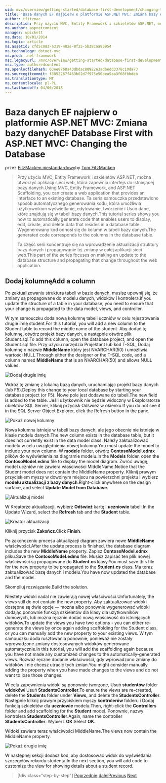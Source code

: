 ```yaml
---
uid: mvc/overview/getting-started/database-first-development/changing-the-database
title: 'Baza danych EF najpierw o platformie ASP.NET MVC: Zmiana bazy danych | Dokumentacja firmy Microsoft'
author: tfitzmac
description: Przy użyciu MVC, Entity Framework i szkieletów ASP.NET, można utworzyć aplikacji sieci web, która zapewnia interfejs do istniejącej bazy danych. Ten samouczek seri...
ms.author: aspnetcontent
manager: wpickett
ms.date: 10/01/2014
ms.topic: article
ms.assetid: cfd5c083-a319-482e-8f25-5b38caa93954
ms.technology: dotnet-mvc
ms.prod: .net-framework
msc.legacyurl: /mvc/overview/getting-started/database-first-development/changing-the-database
msc.type: authoredcontent
ms.openlocfilehash: 63ee8768a43dbdac80922e3adbedd3378c10da73
ms.sourcegitcommit: f8852267f463b62d7f975e56bea9aa3f68fbbdeb
ms.translationtype: MT
ms.contentlocale: pl-PL
ms.lasthandoff: 04/06/2018
---
```

<a name="ef-database-first-with-aspnet-mvc-changing-the-database"></a><span data-ttu-id="6179a-104">Baza danych EF najpierw o platformie ASP.NET MVC: Zmiana bazy danych</span><span class="sxs-lookup"><span data-stu-id="6179a-104">EF Database First with ASP.NET MVC: Changing the Database</span></span>
====================
<span data-ttu-id="6179a-105">przez [FitzMacken niestandardowy](https://github.com/tfitzmac)</span><span class="sxs-lookup"><span data-stu-id="6179a-105">by [Tom FitzMacken](https://github.com/tfitzmac)</span></span>

> <span data-ttu-id="6179a-106">Przy użyciu MVC, Entity Framework i szkieletów ASP.NET, można utworzyć aplikacji sieci web, która zapewnia interfejs do istniejącej bazy danych.</span><span class="sxs-lookup"><span data-stu-id="6179a-106">Using MVC, Entity Framework, and ASP.NET Scaffolding, you can create a web application that provides an interface to an existing database.</span></span> <span data-ttu-id="6179a-107">Ta seria samouczka przedstawiono sposób automatycznego generowania kodu, która umożliwia użytkownikom wyświetlanie, edytowanie, tworzenie i Usuń dane, które znajdują się w tabeli bazy danych.</span><span class="sxs-lookup"><span data-stu-id="6179a-107">This tutorial series shows you how to automatically generate code that enables users to display, edit, create, and delete data that resides in a database table.</span></span> <span data-ttu-id="6179a-108">Wygenerowany kod odnosi się do kolumn w tabeli bazy danych.</span><span class="sxs-lookup"><span data-stu-id="6179a-108">The generated code corresponds to the columns in the database table.</span></span>
> 
> <span data-ttu-id="6179a-109">Ta część serii koncentruje się na wprowadzenie aktualizacji struktury bazy danych i propagowanie tej zmiany w całej aplikacji sieci web.</span><span class="sxs-lookup"><span data-stu-id="6179a-109">This part of the series focuses on making an update to the database structure and propagating that change throughout the web application.</span></span>


## <a name="add-a-column"></a><span data-ttu-id="6179a-110">Dodaj kolumnę</span><span class="sxs-lookup"><span data-stu-id="6179a-110">Add a column</span></span>

<span data-ttu-id="6179a-111">Po zaktualizowaniu struktura tabeli w bazie danych, musisz upewnij się, że zmiany są propagowane do modelu danych, widoków i kontrolera.</span><span class="sxs-lookup"><span data-stu-id="6179a-111">If you update the structure of a table in your database, you need to ensure that your change is propagated to the data model, views, and controller.</span></span>

<span data-ttu-id="6179a-112">W tym samouczku doda nową kolumnę tabeli uczniów w celu rejestrowania drugie imię student.</span><span class="sxs-lookup"><span data-stu-id="6179a-112">For this tutorial, you will add a new column to the Student table to record the middle name of the student.</span></span> <span data-ttu-id="6179a-113">Aby dodać tę kolumnę, otwórz projekt bazy danych, a następnie otwórz plik Student.sql.</span><span class="sxs-lookup"><span data-stu-id="6179a-113">To add this column, open the database project, and open the Student.sql file.</span></span> <span data-ttu-id="6179a-114">Przy użyciu narzędzia Projektant lub kod T-SQL, Dodaj kolumnę o nazwie **MiddleName** który jest NVARCHAR(50) i umożliwia wartości NULL.</span><span class="sxs-lookup"><span data-stu-id="6179a-114">Through either the designer or the T-SQL code, add a column named **MiddleName** that is an NVARCHAR(50) and allows NULL values.</span></span>

![Dodaj drugie imię](changing-the-database/_static/image1.png)

<span data-ttu-id="6179a-116">Wdróż tę zmianę z lokalną bazą danych, uruchamiając projekt bazy danych (lub F5).</span><span class="sxs-lookup"><span data-stu-id="6179a-116">Deploy this change to your local database by starting your database project (or F5).</span></span> <span data-ttu-id="6179a-117">Nowe pole jest dodawane do tabeli.</span><span class="sxs-lookup"><span data-stu-id="6179a-117">The new field is added to the table.</span></span> <span data-ttu-id="6179a-118">Jeśli użytkownik nie będzie widoczny w Eksploratorze obiektów SQL Server, kliknij przycisk Odśwież w okienku.</span><span class="sxs-lookup"><span data-stu-id="6179a-118">If you do not see it in the SQL Server Object Explorer, click the Refresh button in the pane.</span></span>

![Pokaż nowej kolumny](changing-the-database/_static/image2.png)

<span data-ttu-id="6179a-120">Nowa kolumna istnieje w tabeli bazy danych, ale jego obecnie nie istnieje w klasie modelu danych.</span><span class="sxs-lookup"><span data-stu-id="6179a-120">The new column exists in the database table, but it does not currently exist in the data model class.</span></span> <span data-ttu-id="6179a-121">Należy zaktualizować modelu w celu uwzględnienia nowej kolumny.</span><span class="sxs-lookup"><span data-stu-id="6179a-121">You must update the model to include your new column.</span></span> <span data-ttu-id="6179a-122">W **modele** folder, otwórz **ContosoModel.edmx** plików do wyświetlenia na diagramie modelu.</span><span class="sxs-lookup"><span data-stu-id="6179a-122">In the **Models** folder, open the **ContosoModel.edmx** file to display the model diagram.</span></span> <span data-ttu-id="6179a-123">Zwróć uwagę, model uczniów nie zawiera właściwości MiddleName.</span><span class="sxs-lookup"><span data-stu-id="6179a-123">Notice that the Student model does not contain the MiddleName property.</span></span> <span data-ttu-id="6179a-124">Kliknij prawym przyciskiem myszy w dowolnym miejscu na powierzchni projektu i wybierz **modelu aktualizacji z bazy danych**.</span><span class="sxs-lookup"><span data-stu-id="6179a-124">Right-click anywhere on the design surface, and select **Update Model from Database**.</span></span>

![Aktualizuj model](changing-the-database/_static/image3.png)

<span data-ttu-id="6179a-126">W Kreatorze aktualizacji, wybierz **Odśwież** kartę i **uczniowie** tabeli.</span><span class="sxs-lookup"><span data-stu-id="6179a-126">In the Update Wizard, select the **Refresh** tab and the **Student** table.</span></span>

![Kreator aktualizacji](changing-the-database/_static/image4.png)

<span data-ttu-id="6179a-128">Kliknij przycisk **Zakończ**.</span><span class="sxs-lookup"><span data-stu-id="6179a-128">Click **Finish**.</span></span>

<span data-ttu-id="6179a-129">Po zakończeniu procesu aktualizacji diagram zawiera nowe **MiddleName** właściwości.</span><span class="sxs-lookup"><span data-stu-id="6179a-129">After the update process is finished, the database diagram includes the new **MiddleName** property.</span></span> <span data-ttu-id="6179a-130">Zapisz **ContosoModel.edmx** pliku.</span><span class="sxs-lookup"><span data-stu-id="6179a-130">Save the **ContosoModel.edmx** file.</span></span> <span data-ttu-id="6179a-131">Musisz zapisać ten plik nowej właściwości są propagowane do **Student.cs** klasy.</span><span class="sxs-lookup"><span data-stu-id="6179a-131">You must save this file for the new property to be propagated to the **Student.cs** class.</span></span> <span data-ttu-id="6179a-132">Ma teraz zaktualizować bazę danych i modelu.</span><span class="sxs-lookup"><span data-stu-id="6179a-132">You have now updated the database and the model.</span></span>

<span data-ttu-id="6179a-133">Skompiluj rozwiązanie.</span><span class="sxs-lookup"><span data-stu-id="6179a-133">Build the solution.</span></span>

<span data-ttu-id="6179a-134">Niestety widoki nadal nie zawierają nowej właściwości.</span><span class="sxs-lookup"><span data-stu-id="6179a-134">Unfortunately, the views still do not contain the new property.</span></span> <span data-ttu-id="6179a-135">Aby zaktualizować widoki dostępne są dwie opcje — można albo ponownie wygenerować widoki dodając ponownie funkcją szkieletów dla klasy dla użytkowników domowych, lub można ręcznie dodać nową właściwość do istniejących widoków.</span><span class="sxs-lookup"><span data-stu-id="6179a-135">To update the views you have two options - you can either re-generate the views by once again adding scaffolding for the Student class, or you can manually add the new property to your existing views.</span></span> <span data-ttu-id="6179a-136">W tym samouczku doda rusztowania ponownie, ponieważ nie zostały wprowadzone zmiany dostosowanych widoków generowane automatycznie.</span><span class="sxs-lookup"><span data-stu-id="6179a-136">In this tutorial, you will add the scaffolding again because you have not made any customized changes to the automatically-generated views.</span></span> <span data-ttu-id="6179a-137">Rozważ ręczne dodanie właściwości, gdy wprowadzono zmiany do widoków i nie chcesz utracić tych zmian.</span><span class="sxs-lookup"><span data-stu-id="6179a-137">You might consider manually adding the property when you have made changes to the views and do not want to lose those changes.</span></span>

<span data-ttu-id="6179a-138">W celu zapewnienia widoki są ponownie tworzone, Usuń **studentów** folder **widoków**i Usuń **StudentsController**.</span><span class="sxs-lookup"><span data-stu-id="6179a-138">To ensure the views are re-created, delete the **Students** folder under **Views**, and delete the **StudentsController**.</span></span> <span data-ttu-id="6179a-139">Następnie kliknij prawym przyciskiem myszy **kontrolerów** folderu i Dodaj funkcją szkieletów dla **uczniowie** modelu.</span><span class="sxs-lookup"><span data-stu-id="6179a-139">Then, right-click the **Controllers** folder and add scaffolding for the **Student** model.</span></span> <span data-ttu-id="6179a-140">Ponownie, nazwy kontrolera **StudentsController**.</span><span class="sxs-lookup"><span data-stu-id="6179a-140">Again, name the controller **StudentsController**.</span></span> <span data-ttu-id="6179a-141">Wybierz **OK**.</span><span class="sxs-lookup"><span data-stu-id="6179a-141">Select **OK**.</span></span>

<span data-ttu-id="6179a-142">Widoki zawiera teraz właściwości MiddleName.</span><span class="sxs-lookup"><span data-stu-id="6179a-142">The views now contain the MiddleName property.</span></span>

![Pokaż drugie imię](changing-the-database/_static/image5.png)

<span data-ttu-id="6179a-144">W następnej sekcji dodasz kod, aby dostosować widok do wyświetlania szczegółów rekordu studenta.</span><span class="sxs-lookup"><span data-stu-id="6179a-144">In the next section, you will add code to customize the view for showing details about a student record.</span></span>

> [!div class="step-by-step"]
> <span data-ttu-id="6179a-145">[Poprzednie](generating-views.md)
> [dalej](customizing-a-view.md)</span><span class="sxs-lookup"><span data-stu-id="6179a-145">[Previous](generating-views.md)
[Next](customizing-a-view.md)</span></span>

